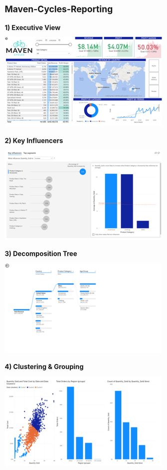 # Maven-Cycles-Reporting

## 1) Executive View
![](https://github.com/aiman-aisa/Maven-Cycles-Reporting/blob/main/Executive%20View.png)

## 2) Key Influencers
![](https://github.com/aiman-aisa/Maven-Cycles-Reporting/blob/main/Key%20Influencers.png)

## 3) Decomposition Tree
![](https://github.com/aiman-aisa/Maven-Cycles-Reporting/blob/main/Decomposition%20Trees.png)

## 4) Clustering & Grouping
![](https://github.com/aiman-aisa/Maven-Cycles-Reporting/blob/main/Clustering%20%26%20Grouping.png)
